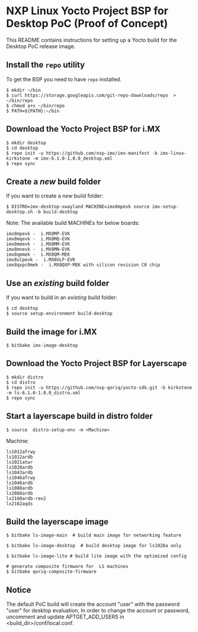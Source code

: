 NXP Linux Yocto Project BSP for Desktop PoC (Proof of Concept)
===============================================================

This README contains instructions for setting up a Yocto build
for the Desktop PoC release image.

Install the `repo` utility
--------------------------

To get the BSP you need to have `repo` installed.

```
$ mkdir ~/bin
$ curl https://storage.googleapis.com/git-repo-downloads/repo  > ~/bin/repo
$ chmod a+x ~/bin/repo
$ PATH=${PATH}:~/bin
```

Download the Yocto Project BSP for i.MX
------------------------------

```
$ mkdir desktop
$ cd desktop
$ repo init -u https://github.com/nxp-imx/imx-manifest -b imx-linux-kirkstone -m imx-6.1.0-1.0.0_desktop.xml
$ repo sync
```

Create a _new_ build folder
---------------------------

If you want to create a _new_ build folder:

```
$ DISTRO=imx-desktop-xwayland MACHINE=imx8mpevk source imx-setup-desktop.sh -b build-desktop
```

Note: The available build MACHINEs for below boards:

    imx8mpevk -  i.MX8MP-EVK
    imx8mqevk -  i.MX8MQ-EVK
    imx8mmevk -  i.MX8MM-EVK
    imx8mnevk -  i.MX8MN-EVK
    imx8qmmek -  i.MX8QM-MEK
    imx8ulpevk -  i.MX8ULP-EVK
    imx8qxpc0mek -  i.MX8QXP-MEK with silicon revision C0 chip

Use an _existing_ build folder
------------------------------

If you want to build in an _existing_ build folder:

```
$ cd desktop
$ source setup-environment build-desktop
```

Build the image for i.MX
---------------

```
$ bitbake imx-image-desktop
```


Download the Yocto Project BSP for Layerscape
------------------------------

```
$ mkdir distro
$ cd distro
$ repo init -u https://github.com/nxp-qoriq/yocto-sdk.git -b kirkstone -m ls-6.1.0-1.0.0_distro.xml
$ repo sync
```

Start a layerscape build in distro folder
------------------------------

```
$ source  distro-setup-env -m <Machine>
```

Machine:

    ls1012afrwy
    ls1012ardb
    ls1021atwr
    ls1028ardb
    ls1043ardb
    ls1046afrwy
    ls1046ardb
    ls1088ardb
    ls2088ardb
    lx2160ardb-rev2
    lx2162aqds

Build the layerscape image
---------------

```
$ bitbake ls-image-main  # build main image for networking feature
```

```
$ bitbake ls-image-desktop  # build desktop image for ls1028a only
```

```
$ bitbake ls-image-lite # build lite image with the optimized config
```

```
# generate composite firmware for  LS machines
$ bitbake qoriq-composite-firmware
```


Notice
---------------

The default PoC build will create the account "user" with the password "user" for desktop evaluation,
In order to change the account or password, uncomment and update APTGET_ADD_USERS in <build_dir>/conf/local.conf.
